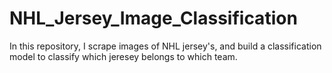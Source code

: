 # NHL_Jersey_Image_Classification

In this repository, I scrape images of NHL jersey's, and build a classification model to classify which jeresey belongs to which team.
